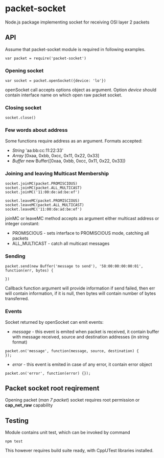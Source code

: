 # packet-socket
Node.js package implementing socket for receiving OSI layer 2 packets

## API
Assume that packet-socket module is required in following examples.
```
var packet = require('packet-socket')
```

### Opening socket
```
var socket = packet.openSocket({device: 'lo'})
```
openSocket call accepts options object as argument. Option *device* should contain interface name on which open raw packet socket.

### Closing socket
```
socket.close()
```

### Few words about address
Some functions require address as an argument. Formats accepted:
* *String* 'aa:bb:cc:11:22:33'
* *Array* [0xaa, 0xbb, 0xcc, 0x11, 0x22, 0x33]
* *Buffer* new Buffer([0xaa, 0xbb, 0xcc, 0x11, 0x22, 0x33])

### Joining and leaving Multicast Membership
```
socket.joinMC(packet.PROMISCIOUS)
socket.joinMC(packet.ALL_MULTICAST)
socket.joinMC('11:00:de:ad:be:ef')
```
```
socket.leaveMC(packet.PROMISCIOUS)
socket.leaveMC(packet.ALL_MULTICAST)
socket.leaveMC('11:00:de:ad:be:ef')
```
joinMC or leaveMC method accepts as argument either multicast address or integer constant:
* PROMISCIOUS - sets interface to PROMISCIOUS mode, catching all packets
* ALL_MULTICAST - catch all multicast messages

### Sending
```
packet.send(new Buffer('message to send'), '58:00:00:00:00:01', function(err, bytes) {

})
```
Callback function argument will provide information if send failed, then err will contain information, if it is null, then bytes will contain number of bytes transferred.

### Events
Socket returned by openSocket can emit events:
* *message* - this event is emited when packet is received, it contain buffer with message received, source and destination addresses (in string format)
```
packet.on('message', function(message, source, destination) {
});
```
* *error* - this event is emited in case of any error, it contain error object
```
packet.on('error', function(error) {});
```

## Packet socket root reqirement
Opening packet (*man 7 packet*) socket requires root permission or **cap_net_raw** capability

## Testing
Module contains unit test, which can be invoked by command
```
npm test
```
This however requires build suite ready, with CppUTest libraries installed.

